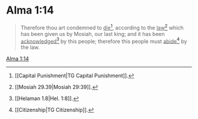 # Alma 1:14

> Therefore thou art condemned to <u>die</u>[^a], according to the <u>law</u>[^b] which has been given us by Mosiah, our last king; and it has been <u>acknowledged</u>[^c] by this people; therefore this people must <u>abide</u>[^d] by the law.

[Alma 1:14](https://www.churchofjesuschrist.org/study/scriptures/bofm/alma/1?lang=eng&id=p14#p14)


[^a]: [[Capital Punishment|TG Capital Punishment]].  
[^b]: [[Mosiah 29.39|Mosiah 29:39]].  
[^c]: [[Helaman 1.8|Hel. 1:8]].  
[^d]: [[Citizenship|TG Citizenship]].  
